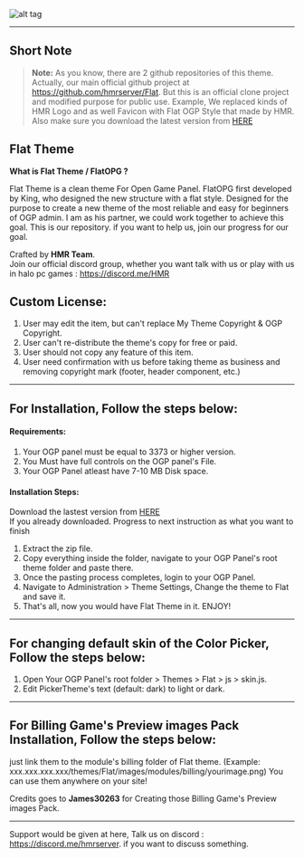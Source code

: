 ![alt tag](https://raw.githubusercontent.com/HAN-105/FlatOPG/master/banner.png)

-----------------------

## Short Note

> **Note:** As you know, there are 2 github repositories of this theme. Actually, our main official github project at https://github.com/hmrserver/Flat. But this is an official clone project and modified purpose for public use. Example, We replaced kinds of HMR Logo and as well Favicon with Flat OGP Style that made by HMR. Also make sure you download the latest version from [HERE](https://github.com/HAN-105/FlatOPG/releases)<br />

## Flat Theme

**What is Flat Theme / FlatOPG ?**

Flat Theme is a clean theme For Open Game Panel. FlatOPG first developed by King, who designed the new structure with a flat style. Designed for the purpose to create a new theme of the most reliable and easy for beginners of OGP admin. I am as his partner, we could work together to achieve this goal. This is our repository. if you want to help us, join our progress for our goal.

Crafted by **HMR Team**.<br />
Join our official discord group, whether you want talk with us or play with us in halo pc games : https://discord.me/HMR

## Custom License:
>
1. User may edit the item, but can't replace My Theme Copyright & OGP Copyright.
2. User can't re-distribute the theme's copy for free or paid.
3. User should not copy any feature of this item.
4. User need confirmation with us before taking theme as business and removing copyright mark (footer, header component, etc.)

-----------------------

## For Installation, Follow the steps below:

#### Requirements:
>
1. Your OGP panel must be equal to 3373 or higher version.
2. You Must have full controls on the OGP panel's File.
3. Your OGP Panel atleast have 7-10 MB Disk space.

#### Installation Steps:
>
Download the lastest version from [HERE](https://github.com/HAN-105/FlatOPG/releases)<br />
If you already downloaded. Progress to next instruction as what you want to finish<br />
>
1. Extract the zip file.
2. Copy everything inside the folder, navigate to your OGP Panel's root theme folder and paste there.
3. Once the pasting process completes, login to your OGP Panel.
4. Navigate to Administration > Theme Settings, Change the theme to Flat and save it.
5. That's all, now you would have Flat Theme in it. ENJOY!

-----------------------

## For changing default skin of the Color Picker, Follow the steps below:
>
1. Open Your OGP Panel's root folder > Themes > Flat > js > skin.js.
2. Edit PickerTheme's text (default: dark) to light or dark.

-----------------------

## For Billing Game's Preview images Pack Installation, Follow the steps below:
>
just link them to the module's billing folder of Flat theme. (Example: xxx.xxx.xxx.xxx/themes/Flat/images/modules/billing/yourimage.png) You can use them anywhere on your site!

Credits goes to **James30263** for Creating those Billing Game's Preview images Pack.

-----------------------

Support would be given at here, Talk us on discord : https://discord.me/hmrserver. if you want to discuss something.
